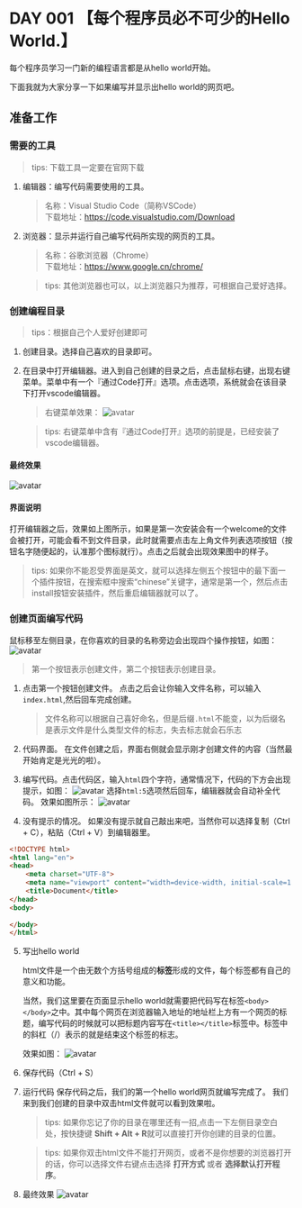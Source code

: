 # DAY 001 【每个程序员必不可少的Hello World.】

每个程序员学习一门新的编程语言都是从hello world开始。

下面我就为大家分享一下如果编写并显示出hello world的网页吧。

## 准备工作

### 需要的工具
> tips: 下载工具一定要在官网下载
1. 编辑器：编写代码需要使用的工具。
    >名称：Visual Studio Code（简称VSCode）     
    >下载地址：https://code.visualstudio.com/Download
2. 浏览器：显示并运行自己编写代码所实现的网页的工具。
    >名称：谷歌浏览器（Chrome）     
    >下载地址：https://www.google.cn/chrome/
    
    > tips: 其他浏览器也可以，以上浏览器只为推荐，可根据自己爱好选择。

### 创建编程目录
> tips：根据自己个人爱好创建即可

1. 创建目录。选择自己喜欢的目录即可。
2. 在目录中打开编辑器。进入到自己创建的目录之后，点击鼠标右键，出现右键菜单。菜单中有一个『通过Code打开』选项。点击选项，系统就会在该目录下打开vscode编辑器。
    > 右键菜单效果：
    ![avatar](https://github.com/YoosonChan/learnsomething/blob/master/DAY_001/md_img/menu.png)

    > tips: 右键菜单中含有『通过Code打开』选项的前提是，已经安装了vscode编辑器。

#### 最终效果
![avatar](https://github.com/YoosonChan/learnsomething/blob/master/DAY_001/md_img/directory.png)

#### 界面说明
打开编辑器之后，效果如上图所示，如果是第一次安装会有一个welcome的文件会被打开，可能会看不到文件目录，此时就需要点击左上角文件列表选项按钮（按钮名字随便起的，认准那个图标就行）。点击之后就会出现效果图中的样子。
> tips: 如果你不能忍受界面是英文，就可以选择左侧五个按钮中的最下面一个插件按钮，在搜索框中搜索“chinese”关键字，通常是第一个，然后点击install按钮安装插件，然后重启编辑器就可以了。

### 创建页面编写代码
鼠标移至左侧目录，在你喜欢的目录的名称旁边会出现四个操作按钮，如图：
![avatar](https://github.com/YoosonChan/learnsomething/blob/master/DAY_001/md_img/create.png)
> 第一个按钮表示创建文件，第二个按钮表示创建目录。

1. 点击第一个按钮创建文件。
点击之后会让你输入文件名称，可以输入```index.html```,然后回车完成创建。
    > 文件名称可以根据自己喜好命名，但是后缀```.html```不能变，以为后缀名是表示文件是什么类型文件的标志，失去标志就会石乐志

2. 代码界面。
在文件创建之后，界面右侧就会显示刚才创建文件的内容（当然最开始肯定是光光的啦）。

3. 编写代码。点击代码区，输入```html```四个字符，通常情况下，代码的下方会出现提示，如图：
![avatar](https://github.com/YoosonChan/learnsomething/blob/master/DAY_001/md_img/html.png)
选择```html:5```选项然后回车，编辑器就会自动补全代码。
效果如图所示：
![avatar](https://github.com/YoosonChan/learnsomething/blob/master/DAY_001/md_img/init.png)

4. 没有提示的情况。
如果没有提示就自己敲出来吧，当然你可以选择复制（Ctrl + C），粘贴（Ctrl + V）到编辑器里。
``` html
<!DOCTYPE html>
<html lang="en">
<head>
    <meta charset="UTF-8">
    <meta name="viewport" content="width=device-width, initial-scale=1.0">
    <title>Document</title>
</head>
<body>
    
</body>
</html>
```

5. 写出hello world

    html文件是一个由无数个方括号组成的**标签**形成的文件，每个标签都有自己的意义和功能。

    当然，我们这里要在页面显示hello world就需要把代码写在标签```<body></body>```之中。其中每个网页在浏览器输入地址的地址栏上方有一个网页的标题，编写代码的时候就可以把标题内容写在```<title></title>```标签中。标签中的斜杠（/）表示的就是结束这个标签的标志。

    效果如图：
    ![avatar](https://github.com/YoosonChan/learnsomething/blob/master/DAY_001/md_img/hello_world.png)

6. 保存代码（Ctrl + S）

7. 运行代码
    保存代码之后，我们的第一个hello world网页就编写完成了。
    我们来到我们创建的目录中双击html文件就可以看到效果啦。
    > tips: 如果你忘记了你的目录在哪里还有一招,点击一下左侧目录空白处，按快捷键 **Shift + Alt + R**就可以直接打开你创建的目录的位置。

    > tips: 如果你双击html文件不能打开网页，或者不是你想要的浏览器打开的话，你可以选择文件右键点击选择 **打开方式** 或者 **选择默认打开程序**。
8. 最终效果
    ![avatar](https://github.com/YoosonChan/learnsomething/blob/master/DAY_001/md_img/fin.png)
